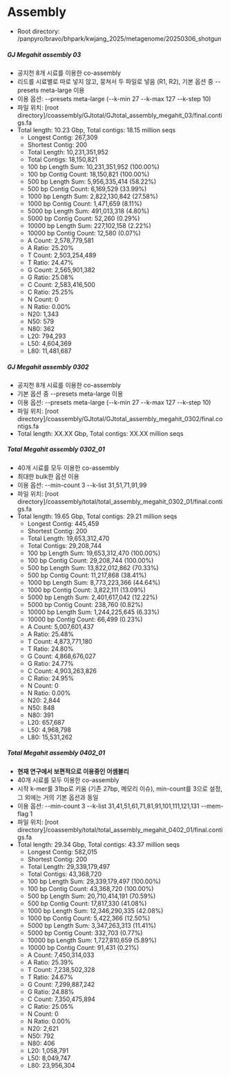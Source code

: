 # Assembly

- Root directory: /panpyro/bravo/bhpark/kwjang_2025/metagenome/20250306_shotgun

##### GJ Megahit assembly 03

  - 공지천 8개 시료를 이용한 co-assembly
  - 리드를 시료별로 따로 넣지 않고, 뭉쳐서 두 파일로 넣음 (R1, R2), 기본 옵션 중 --presets meta-large 이용
  - 이용 옵션: --presets meta-large (--k-min 27 --k-max 127 --k-step 10)
  - 파일 위치: [root directory]/coassembly/GJtotal/GJtotal_assembly_megahit_03/final.contigs.fa
  - Total length: 10.23 Gbp, Total contigs: 18.15 million seqs
    - Longest Contig: 267,309
    - Shortest Contig: 200
    - Total Length: 10,231,351,952
    - Total Contigs: 18,150,821
    - 100 bp Length Sum: 10,231,351,952 (100.00%)
    - 100 bp Contig Count: 18,150,821 (100.00%)
    - 500 bp Length Sum: 5,956,335,414 (58.22%)
    - 500 bp Contig Count: 6,169,529 (33.99%)
    - 1000 bp Length Sum: 2,822,130,842 (27.58%)
    - 1000 bp Contig Count: 1,471,659 (8.11%)
    - 5000 bp Length Sum: 491,013,318 (4.80%)
    - 5000 bp Contig Count: 52,260 (0.29%)
    - 10000 bp Length Sum: 227,102,158 (2.22%)
    - 10000 bp Contig Count: 12,580 (0.07%)
    - A Count: 2,578,779,581
    - A Ratio: 25.20%
    - T Count: 2,503,254,489
    - T Ratio: 24.47%
    - G Count: 2,565,901,382
    - G Ratio: 25.08%
    - C Count: 2,583,416,500
    - C Ratio: 25.25%
    - N Count: 0
    - N Ratio: 0.00%
    - N20: 1,343
    - N50: 579
    - N80: 362
    - L20: 794,293
    - L50: 4,604,369
    - L80: 11,481,687


##### GJ Megahit assembly 0302

  - 공지천 8개 시료를 이용한 co-assembly
  - 기본 옵션 중 --presets meta-large 이용
  - 이용 옵션: --presets meta-large (--k-min 27 --k-max 127 --k-step 10)
  - 파일 위치: [root directory]/coassembly/GJtotal/GJtotal_assembly_megahit_0302/final.contigs.fa
  - Total length: XX.XX Gbp, Total contigs: XX.XX million seqs


##### Total Megahit assembly 0302_01

  - 40개 시료를 모두 이용한 co-assembly
  - 최대한 bulk한 옵션 이용
  - 이용 옵션: --min-count 3 --k-list 31,51,71,91,99
  - 파일 위치: [root directory]/coassembly/total/total_assembly_megahit_0302_01/final.contigs.fa
  - Total length: 19.65 Gbp, Total contigs: 29.21 million seqs
    - Longest Contig: 445,459
    - Shortest Contig: 200
    - Total Length: 19,653,312,470
    - Total Contigs: 29,208,744
    - 100 bp Length Sum: 19,653,312,470 (100.00%)
    - 100 bp Contig Count: 29,208,744 (100.00%)
    - 500 bp Length Sum: 13,822,012,862 (70.33%)
    - 500 bp Contig Count: 11,217,868 (38.41%)
    - 1000 bp Length Sum: 8,773,223,366 (44.64%)
    - 1000 bp Contig Count: 3,822,111 (13.09%)
    - 5000 bp Length Sum: 2,401,617,042 (12.22%)
    - 5000 bp Contig Count: 238,760 (0.82%)
    - 10000 bp Length Sum: 1,244,225,645 (6.33%)
    - 10000 bp Contig Count: 66,499 (0.23%)
    - A Count: 5,007,601,437
    - A Ratio: 25.48%
    - T Count: 4,873,771,180
    - T Ratio: 24.80%
    - G Count: 4,868,676,027
    - G Ratio: 24.77%
    - C Count: 4,903,263,826
    - C Ratio: 24.95%
    - N Count: 0
    - N Ratio: 0.00%
    - N20: 2,844
    - N50: 848
    - N80: 391
    - L20: 657,687
    - L50: 4,968,798
    - L80: 15,531,262


##### Total Megahit assembly 0402_01

  - **현재 연구에서 보편적으로 이용중인 어셈블리**
  - 40개 시료를 모두 이용한 co-assembly
  - 시작 k-mer를 31bp로 키움 (기존 27bp, 메모리 이슈), min-count를 3으로 설정, 그 외에는 거의 기본 옵션과 동일
  - 이용 옵션: --min-count 3 --k-list 31,41,51,61,71,81,91,101,111,121,131 --mem-flag 1
  - 파일 위치: [root directory]/coassembly/total/total_assembly_megahit_0402_01/final.contigs.fa
  - Total length: 29.34 Gbp, Total contigs: 43.37 million seqs
    - Longest Contig: 582,015
    - Shortest Contig: 200
    - Total Length: 29,339,179,497
    - Total Contigs: 43,368,720
    - 100 bp Length Sum: 29,339,179,497 (100.00%)
    - 100 bp Contig Count: 43,368,720 (100.00%)
    - 500 bp Length Sum: 20,710,414,191 (70.59%)
    - 500 bp Contig Count: 17,817,330 (41.08%)
    - 1000 bp Length Sum: 12,346,290,335 (42.08%)
    - 1000 bp Contig Count: 5,422,366 (12.50%)
    - 5000 bp Length Sum: 3,347,263,313 (11.41%)
    - 5000 bp Contig Count: 332,703 (0.77%)
    - 10000 bp Length Sum: 1,727,810,659 (5.89%)
    - 10000 bp Contig Count: 91,431 (0.21%)
    - A Count: 7,450,314,033
    - A Ratio: 25.39%
    - T Count: 7,238,502,328
    - T Ratio: 24.67%
    - G Count: 7,299,887,242
    - G Ratio: 24.88%
    - C Count: 7,350,475,894
    - C Ratio: 25.05%
    - N Count: 0
    - N Ratio: 0.00%
    - N20: 2,621
    - N50: 792
    - N80: 406
    - L20: 1,058,791
    - L50: 8,049,747
    - L80: 23,956,304


